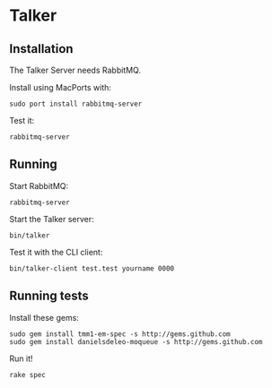 # Talker

## Installation

The Talker Server needs RabbitMQ.

Install using MacPorts with:

    sudo port install rabbitmq-server

Test it:

    rabbitmq-server

## Running

Start RabbitMQ:

    rabbitmq-server

Start the Talker server:

    bin/talker

Test it with the CLI client:

    bin/talker-client test.test yourname 0000

## Running tests

Install these gems:

    sudo gem install tmm1-em-spec -s http://gems.github.com
    sudo gem install danielsdeleo-moqueue -s http://gems.github.com
    
Run it!

    rake spec